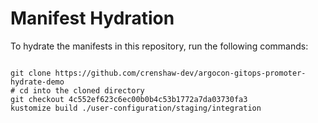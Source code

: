 
# Manifest Hydration

To hydrate the manifests in this repository, run the following commands:

```shell

git clone https://github.com/crenshaw-dev/argocon-gitops-promoter-hydrate-demo
# cd into the cloned directory
git checkout 4c552ef623c6ec00b0b4c53b1772a7da03730fa3
kustomize build ./user-configuration/staging/integration
```